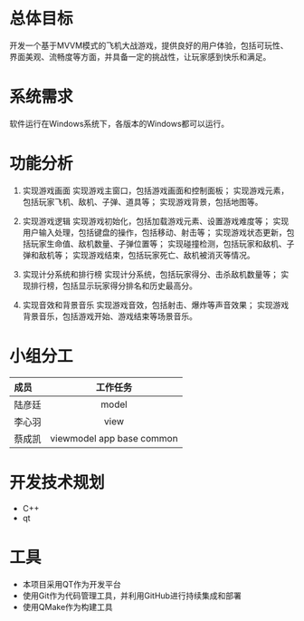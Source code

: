 # 总体目标

开发一个基于MVVM模式的飞机大战游戏，提供良好的用户体验，包括可玩性、界面美观、流畅度等方面，并具备一定的挑战性，让玩家感到快乐和满足。

# 系统需求

软件运行在Windows系统下，各版本的Windows都可以运行。

# 功能分析

1. 实现游戏画面
实现游戏主窗口，包括游戏画面和控制面板；
实现游戏元素，包括玩家飞机、敌机、子弹、道具等；
实现游戏背景，包括地图等。

2. 实现游戏逻辑
实现游戏初始化，包括加载游戏元素、设置游戏难度等；
实现用户输入处理，包括键盘的操作，包括移动、射击等；
实现游戏状态更新，包括玩家生命值、敌机数量、子弹位置等；
实现碰撞检测，包括玩家和敌机、子弹和敌机等；
实现游戏结束，包括玩家死亡、敌机被消灭等情况。

3. 实现计分系统和排行榜
实现计分系统，包括玩家得分、击杀敌机数量等；
实现排行榜，包括显示玩家得分排名和历史最高分。

4. 实现音效和背景音乐
实现游戏音效，包括射击、爆炸等声音效果；
实现游戏背景音乐，包括游戏开始、游戏结束等场景音乐。

# 小组分工

| 成员         | 工作任务  |
|:-------------|:------------:|
| 陆彦廷      |   model         |
| 李心羽      |   view         |
| 蔡成凯      |   viewmodel app base common    |

# 开发技术规划

- C++
- qt

# 工具

- 本项目采用QT作为开发平台
- 使用Git作为代码管理工具，并利用GitHub进行持续集成和部署
- 使用QMake作为构建工具
